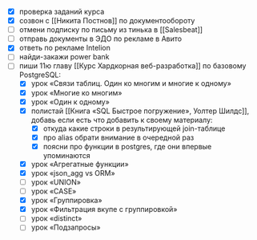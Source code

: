 - [x] проверка заданий курса
- [x] созвон с [[Никита Постнов]] по документообороту
- [ ] отмени подписку по письму из тинька в [[Salesbeat]]
- [ ] отправь документы в ЭДО по рекламе в Авито
- [x] ответь по рекламе Intelion
- [ ] найди-закажи power bank
- [ ] пиши 11ю главу [[Курс Хардкорная веб-разработка]] по базовому PostgreSQL:
	- [x] урок «Связи таблиц. Один ко многим и многие к одному»
	- [x] урок «Многие ко многим»
	- [x] урок «Один к одному»
	- [x] полистай [[Книга «SQL Быстрое погружение», Уолтер Шилдс]], добавь если есть что добавить к своему материалу:
		- [x] откуда какие строки в результирующей join-таблице
		- [x] про alias обрати внимание в очередной раз
		- [x] поясни про функции в postgres, где они впервые упоминаются
	- [x] урок «Агрегатные функции»
	- [x] урок «json_agg vs ORM» 
	- [ ] урок «UNION»
	- [ ] урок «CASE»
	- [x] урок «Группировка»
	- [x] урок «Фильтрация вкупе с группировкой»
	- [ ] урок «distinct»
	- [ ] урок «Подзапросы»
